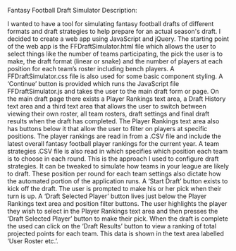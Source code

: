 Fantasy Football Draft Simulator Description:

I wanted to have a tool for simulating fantasy football drafts of different formats and draft strategies to help prepare for an actual season's draft. I decided to create a web app using JavaScript and jQuery. The starting point of the web app is the FFDraftSimulator.html file which allows the user to select things like the number of teams participating, the pick the user is to make, the draft format (linear or snake) and the number of players at each position for each team’s roster including bench players. A FFDraftSimulator.css file is also used for some basic component styling. A ‘Continue’ button is provided which runs the JavaScript file FFDraftSimulator.js and takes the user to the main draft form or page. On the main draft page there exists a Player Rankings text area, a Draft History text area and a third text area that allows the user to switch between viewing their own roster, all team rosters, draft settings and final draft results when the draft has completed. The Player Rankings text area also has buttons below it that allow the user to filter on players at specific positions. The player rankings are read in from a .CSV file and include the latest overall fantasy football player rankings for the current year. A team strategies .CSV file is also read in which specifies which position each team is to choose in each round. This is the approach I used to configure draft strategies. It can be tweaked to simulate how teams in your league are likely to draft. These position per round for each team settings also dictate how the automated portion of the application runs. A ‘Start Draft’ button exists to kick off the draft. The user is prompted to make his or her pick when their turn is up. A ‘Draft Selected Player’ button lives just below the Player Rankings text area and position filter buttons. The user highlights the player they wish to select in the Player Rankings text area and then presses the ‘Draft Selected Player’ button to make their pick. When the draft is complete the used can click on the ‘Draft Results’ button to view a ranking of total projected points for each team. This data is shown in the text area labelled ‘User Roster etc.’.
